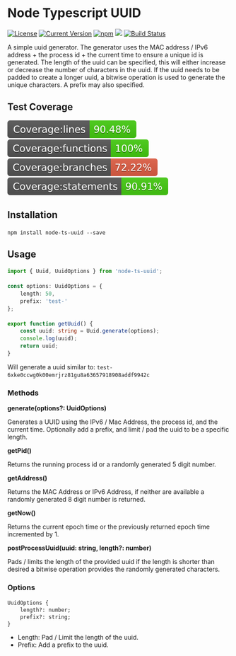# Node Typescript UUID

[![License][license-image]][license-url]
[![Current Version](https://img.shields.io/npm/v/node-ts-uuid.svg)](https://www.npmjs.com/package/node-ts-uuid)
[![npm](https://img.shields.io/npm/dw/node-ts-uuid.svg)](https://www.npmjs.com/package/node-ts-uuid)
![](https://img.shields.io/bundlephobia/min/node-ts-uuid.svg?style=flat)
[![Build Status](https://travis-ci.com/nicolaspearson/node.ts.uuid.svg?branch=master)](https://travis-ci.com/nicolaspearson/node.ts.uuid)

[license-url]: https://opensource.org/licenses/MIT
[license-image]: https://img.shields.io/npm/l/make-coverage-badge.svg

A simple uuid generator. The generator uses the MAC address / IPv6 address + the process id + the current time to ensure a unique id is generated. The length of the uuid can be specified, this will either increase or decrease the number of characters in the uuid. If the uuid needs to be padded to create a longer uuid, a bitwise operation is used to generate the unique characters. A prefix may also specified.

## Test Coverage

![Coverage lines](https://raw.githubusercontent.com/nicolaspearson/node.ts.uuid/master/coverage/badge-lines.svg?sanitize=true)
![Coverage functions](https://raw.githubusercontent.com/nicolaspearson/node.ts.uuid/master/coverage/badge-functions.svg?sanitize=true)
![Coverage branches](https://raw.githubusercontent.com/nicolaspearson/node.ts.uuid/master/coverage/badge-branches.svg?sanitize=true)
![Coverage statements](https://raw.githubusercontent.com/nicolaspearson/node.ts.uuid/master/coverage/badge-statements.svg?sanitize=true)

## Installation

`npm install node-ts-uuid --save`

## Usage

```typescript
import { Uuid, UuidOptions } from 'node-ts-uuid';

const options: UuidOptions = {
	length: 50,
	prefix: 'test-'
};

export function getUuid() {
	const uuid: string = Uuid.generate(options);
	console.log(uuid);
	return uuid;
}
```

Will generate a uuid similar to: `test-6xke0ccwg0k00emrjrz81gu8a63657918908addf9942c`

### Methods

**generate(options?: UuidOptions)**

Generates a UUID using the IPv6 / Mac Address, the process id, and the current time. Optionally add a prefix, and limit / pad the uuid to be a specific length.

**getPid()**

Returns the running process id or a randomly generated 5 digit number.

**getAddress()**

Returns the MAC Address or IPv6 Address, if neither are available a randomly generated 8 digit number is returned.

**getNow()**

Returns the current epoch time or the previously
returned epoch time incremented by 1.

**postProcessUuid(uuid: string, length?: number)**

Pads / limits the length of the provided uuid if the length is shorter than desired a bitwise operation provides the randomly generated characters.

### Options

```
UuidOptions {
	length?: number;
	prefix?: string;
}
```

- Length: Pad / Limit the length of the uuid.
- Prefix: Add a prefix to the uuid.
